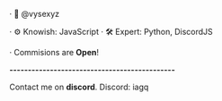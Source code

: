 · 👋 @vysexyz

· ⚙️ Knowish: JavaScript
· 🛠️ Expert: Python, DiscordJS

· Commisions are **Open**!

**---------------------------------------------**

Contact me on **discord**. 
Discord: iagq
